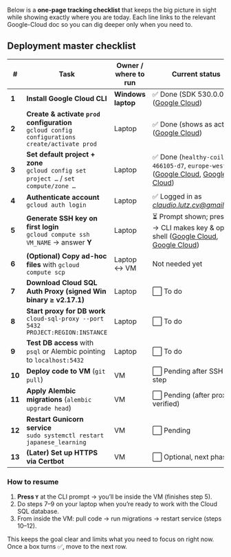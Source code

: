 Below is a **one-page tracking checklist** that keeps the big picture in sight while showing exactly where you are today. Each line links to the relevant Google-Cloud doc so you can dig deeper only when you need to.

## Deployment master checklist

| #      | Task                                                                                               | Owner / where to run | Current status                                                                                   | Key reference       |
| ------ | -------------------------------------------------------------------------------------------------- | -------------------- | ------------------------------------------------------------------------------------------------ | ------------------- |
| **1**  | **Install Google Cloud CLI**                                                                       | **Windows laptop**   | ✅ Done (SDK 530.0.0) ([Google Cloud][1])                                                         |                     |
| **2**  | **Create & activate `prod` configuration**<br/>`gcloud config configurations create/activate prod` | Laptop               | ✅ Done (shows as active) ([Google Cloud][2])                                                     |                     |
| **3**  | **Set default project + zone**<br/>`gcloud config set project …` / `set compute/zone …`            | Laptop               | ✅ Done (`healthy-coil-466105-d7`, `europe-west6-c`) ([Google Cloud][1], [Google Cloud][2])       |                     |
| **4**  | **Authenticate account**<br/>`gcloud auth login`                                                   | Laptop               | ✅ Logged in as *[claudio.lutz.cv@gmail.com](mailto:claudio.lutz.cv@gmail.com)*                   |                     |
| **5**  | **Generate SSH key on first login**<br/>`gcloud compute ssh VM_NAME` → answer **Y**                | Laptop               | ⏳ Prompt shown; press **Y** → CLI makes key & opens shell ([Google Cloud][3], [Google Cloud][4]) |                     |
| **6**  | **(Optional) Copy ad-hoc files** with `gcloud compute scp`                                         | Laptop ↔ VM          | Not needed yet                                                                                   | ([Google Cloud][3]) |
| **7**  | **Download Cloud SQL Auth Proxy (signed Win binary ≥ v2.17.1)**                                    | Laptop               | ⬜ To do                                                                                          | ([Google Cloud][5]) |
| **8**  | **Start proxy for DB work**<br/>`cloud-sql-proxy --port 5432 PROJECT:REGION:INSTANCE`              | Laptop               | ⬜ To do                                                                                          | ([Google Cloud][6]) |
| **9**  | **Test DB access** with `psql` or Alembic pointing to `localhost:5432`                             | Laptop               | ⬜ To do                                                                                          | ([Google Cloud][6]) |
| **10** | **Deploy code to VM** (`git pull`)                                                                 | VM                   | ⬜ Pending after SSH key step                                                                     |                     |
| **11** | **Apply Alembic migrations** (`alembic upgrade head`)                                              | VM                   | ⬜ Pending (after proxy verified)                                                                 |                     |
| **12** | **Restart Gunicorn service**<br/>`sudo systemctl restart japanese_learning`                        | VM                   | ⬜ Pending                                                                                        |                     |
| **13** | **(Later) Set up HTTPS via Certbot**                                                               | VM                   | ⬜ Optional, next phase                                                                           |                     |

### How to resume

1. **Press `Y`** at the CLI prompt → you’ll be inside the VM (finishes step 5).
2. Do steps 7–9 on your laptop when you’re ready to work with the Cloud SQL database.
3. From inside the VM: pull code → run migrations → restart service (steps 10–12).

This keeps the goal clear and limits what you need to focus on right now. Once a box turns ✅, move to the next row.

[1]: https://cloud.google.com/sdk/gcloud/reference/config/configurations/create?utm_source=chatgpt.com "gcloud config configurations create - Google Cloud"
[2]: https://cloud.google.com/sdk/docs/configurations?utm_source=chatgpt.com "Managing gcloud CLI configurations - Google Cloud"
[3]: https://cloud.google.com/compute/docs/connect/create-ssh-keys?utm_source=chatgpt.com "Create SSH keys | Compute Engine Documentation | Google Cloud"
[4]: https://cloud.google.com/sdk/gcloud/reference/compute/ssh?utm_source=chatgpt.com "gcloud compute ssh | Google Cloud SDK Documentation"
[5]: https://cloud.google.com/sql/docs/sqlserver/sql-proxy?utm_source=chatgpt.com "About the Cloud SQL Auth Proxy"
[6]: https://cloud.google.com/sql/docs/mysql/connect-auth-proxy?utm_source=chatgpt.com "Connect using the Cloud SQL Auth Proxy"
